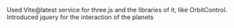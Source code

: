 Used Vite@latest service for three.js and the libraries of it, like OrbitControl.
Introduced jquery for the interaction of the planets
